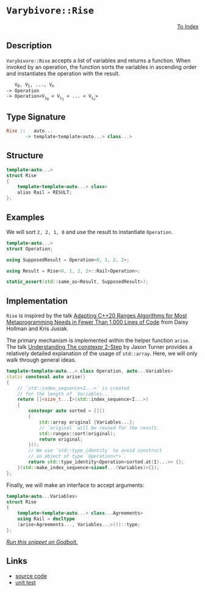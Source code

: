 <!-- Copyright 2024 Feng Mofan
SPDX-License-Identifier: Apache-2.0 -->

# `Varybivore::Rise`

<p style='text-align: right;'><a href="../../../facilities/metafunctions.md#varybivore-rise">To Index</a></p>

## Description

`Varybivore::Rise` accepts a list of variables and returns a function.
When invoked by an operation, the function sorts the variables in ascending order and instantiates the operation with the result.

<pre><code>   V<sub>0</sub>, V<sub>1</sub>, ..., V<sub>n</sub>
-> Operation
-> Operation&lt;V<sub>i<sub>0</sub></sub> &lt; V<sub>i<sub>1</sub></sub> &lt; ... &lt; V<sub>i<sub>n</sub></sub>&gt;</code></pre>

## Type Signature

```Haskell
Rise ::   auto...
       -> template<template<auto...> class...>
```

## Structure

```C++
template<auto...>
struct Rise
{
    template<template<auto...> class>
    alias Rail = RESULT;
};
```

## Examples

We will sort `2, 2, 1, 0` and use the result to instantiate `Operation`.

```C++
template<auto...>
struct Operation;

using SupposedResult = Operation<0, 1, 2, 2>;

using Result = Rise<0, 1, 2, 2>::Rail<Operation>;

static_assert(std::same_as<Result, SupposedResult>);
```

## Implementation

`Rise` is inspired by the talk [Adapting C++20 Ranges Algorithms for Most Metaprogramming Needs in Fewer Than 1,000 Lines of Code](https://youtu.be/69PuizjrgBM?list=PLPqbaGB3rnNmIaWPvuu4U6LWt1XooNi-L) from Daisy Hollman and Kris Jusiak.

The primary mechanism is implemented within the helper function `arise`.
The talk [Understanding The constexpr 2-Step](https://youtu.be/_AefJX66io8?list=PLPqbaGB3rnNmIaWPvuu4U6LWt1XooNi-L) by Jason Turner provides a relatively detailed explanation of the usage of `std::array`. Here, we will only walk through general ideas.

```C++
template<template<auto...> class Operation, auto...Variables>
static consteval auto arise()
{    
    // `std::index_sequence<I...>` is created
    // for the length of `Variables...`.
    return []<size_t...I>(std::index_sequence<I...>)
    {
        constexpr auto sorted = []()
        {
            std::array original {Variables...};
            // `original` will be reused for the result.
            std::ranges::sort(original);
            return original;
        }();
        // We use `std::type_identity` to avoid construct
        // an object of type `Operation<*>`.
        return std::type_identity<Operation<sorted.at(I)...>> {};
    }(std::make_index_sequence<sizeof...(Variables)>{});
};
```

Finally, we will make an interface to accept arguments:

```C++
template<auto...Variables>
struct Rise
{
    template<template<auto...> class...Agreements>
    using Rail = decltype
    (arise<Agreements..., Variables...>())::type;
};
```

[*Run this snippet on Godbolt.*](https://godbolt.org/#z:OYLghAFBqd5QCxAYwPYBMCmBRdBLAF1QCcAaPECAMzwBtMA7AQwFtMQByARg9KtQYEAysib0QXACx8BBAKoBnTAAUAHpwAMvAFYTStJg1DIApACYAQuYukl9ZATwDKjdAGFUtAK4sGIAKwAzKSuADJ4DJgAcj4ARpjEIJL%2BpAAOqAqETgwe3r4BwemZjgLhkTEs8YnJtpj2JQxCBEzEBLk%2BfkG19dlNLQRl0XEJSSkKza3t%2BV3j/YMVVaMAlLaoXsTI7BzmgRHI3lgA1CaBbl6OtIQAnifYJhoAgjt7B5jHpy3ETDeBd4/PDH2XiOJzcYmAJEICBYt3uTzMu0Br3ebmQ43QWCosP%2BjwImBYqQMeNBeIJRMwoKY51QADo6bdDvsmAoFIcAPKpBJMBqkQ5Uoh0mkANRaeCYsXoCmxD1mjmQjIE40wADcxHzqXziHglBAlnCTAB2CyHE3HR6mw4AektxwAbBp0SAQBEsKoAPpKACOXkYm1BAElBbD7YdtYziJhuZh0HCLdbDvxiIcCAg3vQjCnDqgqHaNCKteLJUH7TTY6aIwR1gxjv4rP4ACKgzIAL0wboIgv9twgjudDFdHsw3t9FNOgfpvz15tNhqs04tJrQDCVqlSSf5qEOChIePQ73rNbr9d1ZYXxyNp7Ppt7n2%2BWa1wAiatn%2BbFEswCiDBsbgTnDyvC7xiY9qQo%2BzC0MBGiHAA7nQtCHPEhwRl4Sh7omyapkhH5eLQHaXgBvZfEYH5OturQQKBT60Hqv74VeFZVveeBgWIJx/gBhrHjR7FXvGADqbwoW8kG9gQVycm6eBYII1yQcmm5MMqqBSQqy4EMQXgOHRJrxoYWaxNomAOFmOZiZyuYclyDSgkGvyQaW84LgxxDVqJ4ltlJjCOGJoKWV81mnGRu40tyED%2Bkstl3L855WN%2BbGXpxPYEOgTosEwADWHn9pg7pej6gKjm4LaYNmgoQK%2BhYfjRdwXt%2B3H6nFtE4g8pKElGlLUoKFXvlKdmPOMGnGQAStqFL/BejmteSJL4m1xIfJ1E7YIyBgsoKDzABG%2BJeb1fz/qaKERMAhxDUwdD7ocWD7GZY37SaECikooIbVtbCCJ%2BdK8t1RZLbqSxOjd8XjT%2Bf5wpaABUkNQ9Dlpg1DAAq2BCPDUOw48EPQ5jaNPLis3TQtApLXCA2aQQ7Kcv52RAzjDyHUYhxCF4qRFNGQ3YbhF1%2BdyVOnBovJcLyZiC7CTU03Tx1swoOFkycB4jU9vP84Lwu/E6p10L5FPcwIIug/1zRym6zJKORvYKKwbbMqCkvS7yjPMxkrPswQtzcRwKy0Jw/i8H4HBaKQqCcG41jWFuawbMJCI8KQBCaO7KzpQEBo0rakgAJyBAatpR1wZhmAaBr6Jwki8CwEgaHzvv%2B4HHC8AoIB87Hfvu6QcCwDAiAgGsBCpOc5CUGgBJ0AkUQW5wqgABy2gAtKnhzAMg8pSDSZi8NGhCQilAv8IIIhiOwUgyIIigqOozekLoAvQV8qScDwHtez7ccB5wbLnL3ZPZock8z3PC9L5IFehwIAeCHvQJMOwuBLF4E3LQKwIBIEHqkYeZAKAQCQSgkAwApBCxoLhBI9cICxGfrEJ8xArh314KQ5g5C2QGSMk3aOg83oEDZAwWgFDz5YFiF4YAYJaC0HrtwXgWA0pGHEFwvAEYHB4GVCRc%2BOUjLnC2NHCIeJPbn0uLEL45CPBYGfupPAZdhGkDkcQWIjt6z4kMMAS4Rg44rCoAYYACghR4EwNBSyvto472EKIcQh9fEnzUM/S%2B%2BgbEoBDpYfQeBYj10gCsVAqQGhCOnuiWWphLDWDMNXMxWosDxN1N0Bh2QXD9imH4AWYQIhDEqCMAWRQsgCAqXoRpDR5jDESALOwJSBB9EmJ4DoegekyL6RMAYNSFj1NsOMlp3TxkdLqV0lY251ibAkA/Dg3tSBV14DXb%2BU9Z6SHnovQ4y8zDANwBvCBUdoExwcSsVMTAsCJCKYnSQgQaQZwNJIDQkgzCSHtBofwto05Fw4CXUgZdAhcBTlwW0E804T3hf4SQXB/AZ1tDs5%2BNc64N3uc3eBHcEFd3fn3NBGDwGjzYJwFoLBlQGmnkwFaNizlpxpLC/268iD5L0L4veATpBBKUCE8%2BughbXyYLfYRmztm7JfhwN%2BPdzgmU1PSxlzKmT0y4OyzlwDQHIPAccBEZg7mwJbiSylCR%2B7oNQGAkYdKGXTy1dgtOXA%2BZ4LxMQQhxDz7UJaJw6O/raH0IcJQ0gzCvJsI4c/bhvD%2BGCPDaImxEj/b4GkY4ORQiuWqCUXicNai6jPy0Toq4eitj%2B0McY6OZiLFKCsWI2xR0HF8Gca49xnjOTeN4Py/xB8hWyGCWff24rwn2MyVYaJWjCmJOSdkVJ6TAj1gndk3JCR8kkQScU0ZfgICuDmSEfsizFgNIyE0nIgz8inuKNkY90yRkNH6W0S9lTt2PoWZMzpwzZkvu/XMT9SyNmrDWQfWVT9z77MdRqll2rdU0ighAK5PLjUwrNQ80gTyXmUE2ZC6F7K/kGgxQXQI/zAVouxRBzgeLG4trbp3buH8bVWuINSrYdK54sAUMqeUyodU0nJOMNe%2BAeVST5bIAV/aj7yBFcOnQIBgiSulffcFcqcWvzJZ/HM7Hjmce44cXj7KBNkxAXaw1CQUOBDQ4S1uiDTMoKY3Z8BIBuPMzdAZt0RmjbEBYKnPgdAvU%2BpIWQwNVDgt0MMmGkxkbBDRs4WmzAPC%2BFiETSY5N4iK0iKkSUrNz9FHIGUQWwQRbNGxNLeWgxWpq28FrZY6x4jm3WacUwFxbiPFePDb2/eEgB3Hxk6E%2BTY7jBRJsNO%2BAs6UmcEtI6Fdlgcl7LyZ5Gdb7Sl7vKb%2BqpR6AMnrSGehoB62m3q2/euovTGg/ryK%2Bh9vQP3lC/fM/oB7ZitDvcs4DEcgMaNU5RjgaqONcZ43xozlzhMkBQ1AmB6HMMjCKRo3DIAzDssCIEfw/g/nuo0EjrOE8KPVyo7YfF5qlgJySGYGkyONDZ0zgiieBczACw0YEcDuPa4ErgZs1eOO9l48JysMxmRnCSCAA%3D%3D%3D)

## Links

- [source code](../../../../conceptrodon/descend/varybivore/rise.hpp)
- [unit test](../../../../tests/unit/metafunctions/varybivore/rise.test.hpp)
